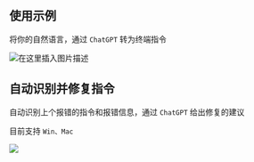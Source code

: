 ## 使用示例

 将你的自然语言，通过 `ChatGPT` 转为终端指令

![在这里插入图片描述](https://img-blog.csdnimg.cn/2ab16e9d7efd448c82d131cd957b9d46.gif)

## 自动识别并修复指令

自动识别上个报错的指令和报错信息，通过 `ChatGPT` 给出修复的建议

目前支持 `Win、Mac`

![](./image/gpt-cli-fix.gif)
